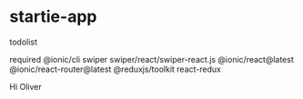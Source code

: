 # startie-app

todolist

required
@ionic/cli
swiper
swiper/react/swiper-react.js
@ionic/react@latest @ionic/react-router@latest
@reduxjs/toolkit react-redux

Hi Oliver